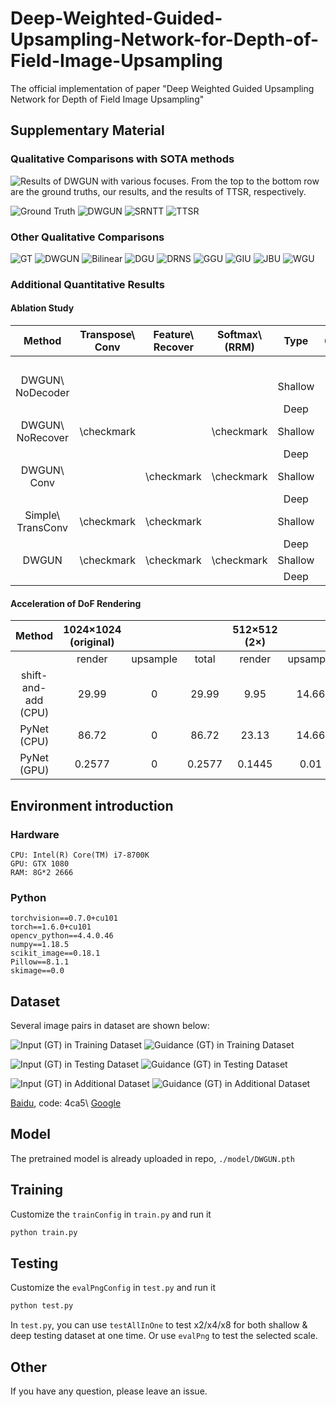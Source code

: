 # Deep-Weighted-Guided-Upsampling-Network-for-Depth-of-Field-Image-Upsampling

The official implementation of paper "Deep Weighted Guided Upsampling Network for Depth of Field Image Upsampling"

## Supplementary Material

### Qualitative Comparisons with SOTA methods

![Results of DWGUN with various focuses. From the top to the bottom row are the ground truths, our results, and the results of TTSR, respectively.](figure/ComparisonWithSOTA.png)

![Ground Truth](figure/CS/GT.png)
![DWGUN](figure/CS/DWGUN.png)
![SRNTT](figure/CS/SRNTT.png)
![TTSR](figure/CS/TTSR.png)

### Other Qualitative Comparisons

![GT](figure/LR/GT.png)
![DWGUN](figure/LR/DWGUN.png)
![Bilinear](figure/LR/Bilinear.png)
![DGU](figure/LR/DGU.png)
![DRNS](figure/LR/DRNS.png)
![GGU](figure/LR/GGU.png)
![GIU](figure/LR/GIU.png)
![JBU](figure/LR/JBU.png)
![WGU](figure/LR/WGU.png)

### Additional Quantitative Results

#### Ablation Study

|       Method       | Transpose\\ Conv | Feature\\ Recover | Softmax\\ (RRM) |   Type  | 612$\times$408$\to$1224$\times$816 |                | 306$\times$204$\to$1224$\times$816 |                | 153$\times$102$\to$1224$\times$816 |                |
|:------------------:|:----------------:|:-----------------:|:---------------:|:-------:|:----------------------------------:|:--------------:|:----------------------------------:|:--------------:|:----------------------------------:|:--------------:|
|                    |                  |                   |                 |         |              PSNR (dB)             |    SSIM (\%)   |              PSNR (dB)             |    SSIM (\%)   |              PSNR (dB)             |    SSIM (\%)   |
|  DWGUN\\ NoDecoder |                  |                   |                 | Shallow |                21.31               |      87.55     |                18.20               |      78.21     |                17.26               |      74.71     |
|                    |                  |                   |                 |   Deep  |                19.57               |      82.04     |                16.43               |      69.33     |                15.45               |      64.71     |
|  DWGUN\\ NoRecover |    \checkmark    |                   |    \checkmark   | Shallow |                46.79               |      99.44     |                46.26               |      98.98     |                39.38               |      97.88     |
|                    |                  |                   |                 |   Deep  |                44.90               |      99.49     |                40.88               |      98.93     |                37.49               |      97.61     |
|    DWGUN\\ Conv    |                  |     \checkmark    |    \checkmark   | Shallow |                47.61               |      99.42     |                44.74               |      98.96     |                40.81               |      97.83     |
|                    |                  |                   |                 |   Deep  |                46.99               |      99.49     |                43.65               |      99.03     |                40.25               |      97.94     |
| Simple\\ TransConv |    \checkmark    |     \checkmark    |                 | Shallow |                38.04               |      98.13     |                32.67               |      94.68     |                28.82               |      89.69     |
|                    |                  |                   |                 |   Deep  |                33.46               |      95.93     |                28.65               |      88.18     |                25.13               |      79.48     |
|        DWGUN       |    \checkmark    |     \checkmark    |    \checkmark   | Shallow |                48.44               | \textbf{99.45} |                45.39               | \textbf{99.05} |                41.69               | \textbf{98.07} |
|                    |                  |                   |                 |   Deep  |                48.71               | \textbf{99.57} |                45.55               | \textbf{99.24} |                41.57               | \textbf{98.29} |

#### Acceleration of DoF Rendering

|        Method       | 1024$\times$1024 (original) |          |        | 512$\times$512 (2$\times$) |          |        | 256$\times$256 (4$\times$) |          |        | 128$\times$128 (8$\times$) |          |        |
|:-------------------:|:---------------------------:|:--------:|:------:|:--------------------------:|:--------:|:------:|:--------------------------:|:--------:|:------:|:--------------------------:|:--------:|:------:|
|                     |            render           | upsample |  total |           render           | upsample |  total |           render           | upsample |  total |           render           | upsample |  total |
| shift-and-add (CPU) |            29.99            |     0    |  29.99 |            9.95            |   14.66  |  24.61 |            3.58            |   18.54  |  22.12 |            1.10            |   19.46  |  20.56 |
|     PyNet (CPU)     |            86.72            |     0    |  86.72 |            23.13           |   14.66  |  37.79 |            6.08            |   18.54  |  24.62 |            1.63            |   19.46  |  21.09 |
|     PyNet (GPU)     |            0.2577           |     0    | 0.2577 |           0.1445           |   0.01   | 0.1545 |           0.1084           |   0.03   | 0.1384 |           0.0951           |   0.04   | 0.1351 |

## Environment introduction

### Hardware

```command
CPU: Intel(R) Core(TM) i7-8700K
GPU: GTX 1080
RAM: 8G*2 2666
```

### Python

```command
torchvision==0.7.0+cu101
torch==1.6.0+cu101
opencv_python==4.4.0.46
numpy==1.18.5
scikit_image==0.18.1
Pillow==8.1.1
skimage==0.0
```

## Dataset

Several image pairs in dataset are shown below:

![Input (GT) in Training Dataset](figure/378RFGT.png)
![Guidance (GT) in Training Dataset](figure/378FFGT.png)

![Input (GT) in Testing Dataset](figure/24RFGT.png)
![Guidance (GT) in Testing Dataset](figure/24FFGT.png)

![Input (GT) in Additional Dataset](figure/15RFGT.png)
![Guidance (GT) in Additional Dataset](figure/15FFGT.png)

[Baidu](https://pan.baidu.com/s/1Ap6fUxGO0OcIXTmDjPmOWg?pwd=4ca5), code: 4ca5\\
[Google](https://drive.google.com/file/d/1z6ZD4L3Sx6vaOLbGg6yE3HWALYhjt7zp/view?usp=sharing)

## Model

The pretrained model is already uploaded in repo, `./model/DWGUN.pth`

## Training

Customize the `trainConfig` in `train.py` and run it

```python
python train.py
```

## Testing

Customize the `evalPngConfig` in `test.py` and run it

```python
python test.py
```

In `test.py`, you can use `testAllInOne` to test x2/x4/x8 for both shallow & deep testing dataset at one time. Or use `evalPng` to test the selected scale.

## Other

If you have any question, please leave an issue.
